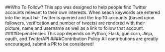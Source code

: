 ##Who To Follow?
This app was designed to help people find Twitter accounts relevant to their own interests. When seach keywords
are entered into the input bar Twitter is queried and the top 10 accounts (based upon followers, verification and number of tweets) are rendered with their picture, name and username as well as a link to follow that account.
####Dependencies
This app depends on Python, Flask, gunicorn, Jinja, oauth, and TwitterAPI
####Contribution Policy
All contributions are greatly encouraged, submit a PR to be considered!